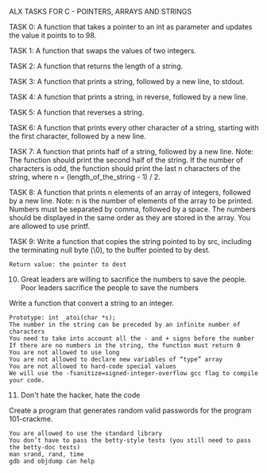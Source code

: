 ALX TASKS FOR C - POINTERS, ARRAYS AND STRINGS

TASK 0: A function that takes a pointer to an int as parameter and updates the value it points to to 98.

TASK 1: A function that swaps the values of two integers.

TASK 2: A function that returns the length of a string.

TASK 3: A function that prints a string, followed by a new line, to stdout.

TASK 4: A function that prints a string, in reverse, followed by a new line.

TASK 5: A function that reverses a string.

TASK 6: A function that prints every other character of a string, starting with the first character, followed by a new line.

TASK 7: A function that prints half of a string, followed by a new line. 
Note: The function should print the second half of the string. If the number of characters is odd, the function should print the last n characters of the string, where n = (length_of_the_string - 1) / 2.

TASK 8: A function that prints n elements of an array of integers, followed by a new line.
Note: n is the number of elements of the array to be printed. Numbers must be separated by comma, followed by a space. The numbers should be displayed in the same order as they are stored in the array. You are allowed to use printf.

TASK 9: Write a function that copies the string pointed to by src, including the terminating null byte (\0), to the buffer pointed to by dest.

    Return value: the pointer to dest

10. Great leaders are willing to sacrifice the numbers to save the people. Poor leaders sacrifice the people to save the numbers

Write a function that convert a string to an integer.

    Prototype: int _atoi(char *s);
    The number in the string can be preceded by an infinite number of characters
    You need to take into account all the - and + signs before the number
    If there are no numbers in the string, the function must return 0
    You are not allowed to use long
    You are not allowed to declare new variables of “type” array
    You are not allowed to hard-code special values
    We will use the -fsanitize=signed-integer-overflow gcc flag to compile your code.

11. Don't hate the hacker, hate the code

Create a program that generates random valid passwords for the program 101-crackme.

    You are allowed to use the standard library
    You don’t have to pass the betty-style tests (you still need to pass the betty-doc tests)
    man srand, rand, time
    gdb and objdump can help

